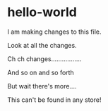 # hello-world

I am making changes to this file.

Look at all the changes.

Ch ch changes.................

And so on and so forth

But wait there's more....

This can't be found in any store!
